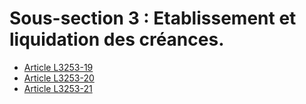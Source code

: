 # Sous-section 3 : Etablissement et liquidation des créances.

* [Article L3253-19](./LEGIARTI000006902918.md)
* [Article L3253-20](./LEGIARTI000018764769.md)
* [Article L3253-21](./LEGIARTI000018768863.md)
